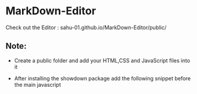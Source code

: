 # MarkDown-Editor

Check out the Editor : sahu-01.github.io/MarkDown-Editor/public/

## Note:

- Create a public folder and add your HTML,CSS and JavaScript files into it
- After installing the showdown package
  add the following snippet before the main javascript <script> tags 
  ```
  <script src="showdown.js"></script>
  ```
- Also run the following command on your your terminal if you are not using webpack/bundler
    ```
  cp node_modules/showdown/dist/showdown.js public
  ```
  
- Remember to **uncheck** enable js map and enable css map from your console setting
  You should be able to now run youur own markdown editor as well
- Regarding deployment as you do not have the index file in root directory rather inside public, thus if you are using github pages kindly add */public*
  at the end of your generated url and you should be able to use and see the markdown editor
